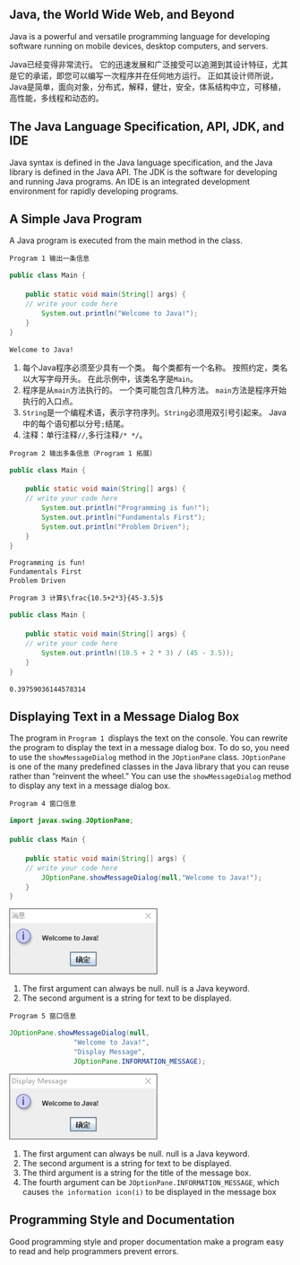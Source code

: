 ## Java, the World Wide Web, and Beyond

Java is a powerful and versatile programming language for developing software running on mobile devices, desktop computers, and servers.    

Java已经变得非常流行。 它的迅速发展和广泛接受可以追溯到其设计特征，尤其是它的承诺，即您可以编写一次程序并在任何地方运行。 正如其设计师所说，Java是简单，面向对象，分布式，解释，健壮，安全，体系结构中立，可移植，高性能，多线程和动态的。

## The Java Language Specification, API, JDK, and IDE

Java syntax is defined in the Java language specification, and the Java library is defined in the Java API. The JDK is the software for developing and running Java programs. An IDE is an integrated development environment for rapidly developing programs.

## A Simple Java Program

A Java program is executed from the main method in the class.


`Program 1 输出一条信息`
```java
public class Main {

    public static void main(String[] args) {
	// write your code here
        System.out.println("Welcome to Java!");
    }
}
```

```
Welcome to Java!
```

1. 每个Java程序必须至少具有一个类。 每个类都有一个名称。 按照约定，类名以大写字母开头。 在此示例中，该类名字是`Main`。
2. 程序是从`main`方法执行的。 一个类可能包含几种方法。 `main`方法是程序开始执行的入口点。
3. `String`是一个编程术语，表示字符序列。`String`必须用双引号引起来。 Java中的每个语句都以分号`;`结尾。
4. 注释：单行注释`//`,多行注释`/* */`。

`Program 2 输出多条信息（Program 1 拓展）`
```java
public class Main {

    public static void main(String[] args) {
	// write your code here
        System.out.println("Programming is fun!");
        System.out.println("Fundamentals First");
        System.out.println("Problem Driven");
    }
}
```

```
Programming is fun!
Fundamentals First
Problem Driven
```

`Program 3 计算$\frac{10.5+2*3}{45-3.5}$`
```java
public class Main {

    public static void main(String[] args) {
	// write your code here
        System.out.println((10.5 + 2 * 3) / (45 - 3.5));
    }
}
```

```
0.39759036144578314
```

## Displaying Text in a Message Dialog Box

The program in `Program 1 `displays the text on the console. You can rewrite the program to display the text in a message dialog box. To do so, you need to use the `showMessageDialog` method in the `JOptionPane` class. `JOptionPane` is one of the many
predefined classes in the Java library that you can reuse rather than “reinvent the wheel.” You can use the `showMessageDialog` method to display any text in a message dialog box. 

`Program 4 窗口信息`
```java
import javax.swing.JOptionPane;

public class Main {

    public static void main(String[] args) {
	// write your code here
        JOptionPane.showMessageDialog(null,"Welcome to Java!");
    }
}
```

![](./images/showMessageDialog.png)

1. The first argument can always be null. null is a Java keyword.
2. The second argument is a string for text to be displayed.

`Program 5 窗口信息`
```java
JOptionPane.showMessageDialog(null,
                "Welcome to Java!",
                "Display Message",
                JOptionPane.INFORMATION_MESSAGE);
```

![](./images/showMessageDialog2.png)

1. The first argument can always be null. null is a Java keyword.
2. The second argument is a string for text to be displayed. 
3. The third argument is a string for the title of the message
box. 
4. The fourth argument can be `JOptionPane.INFORMATION_MESSAGE`, which causes `the information icon(i)` to be displayed in the message box

## Programming Style and Documentation

Good programming style and proper documentation make a program easy to read and help programmers prevent errors.


